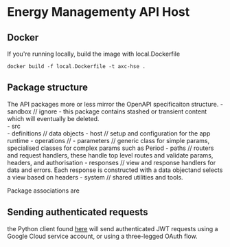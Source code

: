 # Energy Managementy API Host

## Docker

If you're running locally, build the image with local.Dockerfile

```
docker build -f local.Dockerfile -t axc-hse .

```

## Package structure 

The API packages more or less mirror the OpenAPI specificaiton structure.
    - sandbox               // ignore - this package contains stashed or transient content which will eventually be deleted.   
    - src                 
        - definitions       // data objects
        - host              // setup and configuration for the app runtime
        - operations        // 
        - parameters        // generic class for simple params, specialised classes for complex params such as Period
        - paths             // routers and request handlers, these handle top level routes and validate params, headers, and authorisation 
        - responses         // view and response handlers for data and errors. Each response is constructed with a data objectand selects a view based on headers
        - system            // shared utilities and tools.

Package associations are  

## Sending authenticated requests

the Python client found [here][python-client] will send authenticated JWT requests using a Google Cloud service account, or using a three-legged OAuth flow.

[python-client]: https://github.com/GoogleCloudPlatform/python-docs-samples/tree/master/endpoints/getting-started
